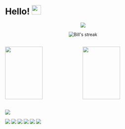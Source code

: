 # Hello! <img src="https://raw.githubusercontent.com/MartinHeinz/MartinHeinz/master/wave.gif" width="30px">

<!-- Typing SVG by DenverCoder1 - https://github.com/DenverCoder1/readme-typing-svg -->
<p align="center">
  <a href="https://github.com/DenverCoder1/readme-typing-svg"><img src="https://readme-typing-svg.herokuapp.com/?color=%2336BCF7&center=true&vCenter=true&lines=Bill+Rimell&font=Fira%20Code&center=true&width=440&height=45&color=f75c7e&vCenter=true&size=22""></a>
</p>

<!-- GitHub Readme Streak Stats - https://github.com/DenverCoder1/github-readme-streak-stats -->
<p align="center">
    <img title="🔥 Get streak stats for your profile at git.io/streak-stats" alt="Bill's streak" src="https://github-readme-streak-stats.herokuapp.com/?user=brimell&theme=monokai-metallian&hide_border=true"/>
  </a>
</p>

<!-- https://github.com/anuraghazra/github-readme-stats -->
  <br/>
  <div>
      <a href="https://github.com/anuraghazra/github-readme-stats"><img src="https://denvercoder1-github-readme-stats.vercel.app/api/?username=brimell&show_icons=true&count_private=true&theme=react&hide_border=true&bg_color=1F222E&title_color=F85D7F&icon_color=F8D866" height="170px" width="49%"/></a>
      <a href="https://github.com/anuraghazra/github-readme-stats"><img src="https://github-readme-stats.vercel.app/api/top-langs/?username=brimell&langs_count=8&layout=compact&theme=react&hide_border=true&bg_color=1F222E&title_color=F85D7F&icon_color=F8D866&hide=Jupyter%20Notebook,css,scss,html,sass" height="170px" width="49%" /></a>
  </div>

  <br/>

<!-- https://github.com/jamesgeorge007/github-activity-readme -->

<!-- https://github.com/ashutosh00710/github-readme-activity-graph -->

<a href="https://github.com/ashutosh00710/github-readme-activity-graph"><img  src="https://activity-graph.herokuapp.com/graph?username=brimell&bg_color=1F222E&color=F8D866&line=F85D7F&point=FFFFFF&hide_border=true" /></a>

![](https://img.shields.io/badge/OS-Linux-informational?style=flat&logo=linux&logoColor=white&color=2bbc8a)
![](https://img.shields.io/badge/OS-Windows-informational?style=flat&logo=windows&logoColor=white&color=2bbc8a)
![](https://img.shields.io/badge/Editor-VS%20Code-blue)
![](https://img.shields.io/badge/Code-Python-informational?style=flat&logo=python&logoColor=white&color=2bbc8a)
![](https://img.shields.io/badge/Code-JavaScript-informational?style=flat&logo=javascript&logoColor=white&color=2bbc8a)
![](https://img.shields.io/badge/Tools-Docker-informational?style=flat&logo=docker&logoColor=white&color=2bbc8a)

<!-- Resources -->
<!-- Icons: https://simpleicons.org/ -->
<!-- GitHub Stats: https://github.com/anuraghazra/github-readme-stats -->
<!-- Emojis: https://emojipedia.org/emoji/ -->
<!-- HTML Emojis: https://www.fileformat.info/index.htm -->
<!-- Shields: https://shields.io/ -->
<!-- Awesome GitHub Profile README: https://github.com/abhisheknaiidu/awesome-github-profile-readme -->
